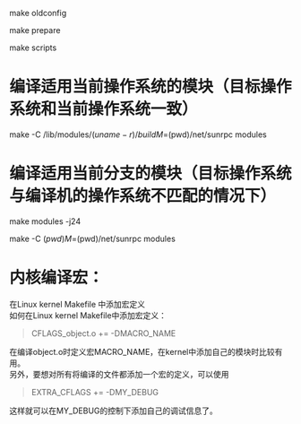 make oldconfig

make prepare

make scripts

# 编译适用当前操作系统的模块（目标操作系统和当前操作系统一致）

make -C /lib/modules/$(uname -r)/build M=$(pwd)/net/sunrpc modules

# 编译适用当前分支的模块（目标操作系统与编译机的操作系统不匹配的情况下）

make modules -j24

make -C $(pwd) M=$(pwd)/net/sunrpc modules

# 内核编译宏：
在Linux kernel Makefile 中添加宏定义  
如何在Linux kernel Makefile中添加宏定义：  
> CFLAGS_object.o += -DMACRO_NAME  

在编译object.o时定义宏MACRO_NAME，在kernel中添加自己的模块时比较有用。  
另外，要想对所有将编译的文件都添加一个宏的定义，可以使用  
> EXTRA_CFLAGS += -DMY_DEBUG  

这样就可以在MY_DEBUG的控制下添加自己的调试信息了。  
